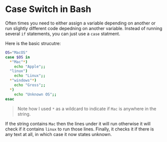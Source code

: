 # Case Switch in Bash #

Often times you need to either assign a variable depending on another or run slightly different code depedning on another variable.
Instead of running several `if` statements, you can just use a `case` statment.

Here is the basic strucutre:

```bash
OS="MacOS"
case $OS in
  *"Mac"*)
    echo "Apple";;
  "linux")
    echo "Linux";;
  *"windows"*)
    echo "Gross";;
  *)
    echo "Unknown OS";;
esac
```

> Note how I used `*` as a wildcard to indicate if `Mac` is anywhere in the string.

If the string contains `Mac` then the lines under it will run otherwise it will check if it contains `linux` to run those lines.
Finally, it checks it if there is any text at all, in which case it now states unknown.

[source]: https://linuxize.com/post/bash-case-statement/ "Case Statement"
